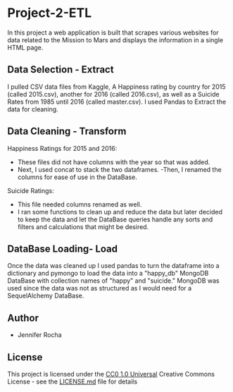 # Project-2-ETL

In this project a web application is built that scrapes various websites for data related to the Mission to Mars and displays the information in a single HTML page. 

## Data Selection - Extract
I pulled CSV data files from Kaggle, A Happiness rating by country for 2015 (called 2015.csv), another for 2016 (called 2016.csv), as well as a Suicide Rates from 1985 until 2016 (called master.csv).  I used Pandas to Extract the data for cleaning. 

## Data Cleaning - Transform
Happiness Ratings for 2015 and 2016:
- These files did not have columns with the year so that was added. 
- Next, I used concat to stack the two dataframes. 
-Then, I renamed the columns for ease of use in the DataBase. 

Suicide Ratings:
- This file needed columns renamed as well. 
- I ran some functions to clean up and reduce the data but later decided to keep the data and let the DataBase queries handle any sorts and filters and calculations that might be desired. 

## DataBase Loading- Load
Once the data was cleaned up I used pandas to turn the dataframe into a dictionary and pymongo to load the data into a "happy_db" MongoDB DataBase with collection names of "happy" and "suicide."  MongoDB was used since the data was not as structured as I would need for a SequelAlchemy DataBase.    

## Author

  - Jennifer Rocha

## License

This project is licensed under the [CC0 1.0 Universal](LICENSE.md)
Creative Commons License - see the [LICENSE.md](LICENSE.md) file for
details
